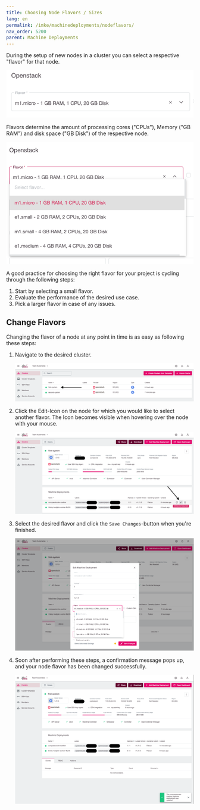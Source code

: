 ```yaml
---
title: Choosing Node Flavors / Sizes
lang: en
permalink: /imke/machinedeployments/nodeflavors/
nav_order: 5200
parent: Machine Deployments
---
```


During the setup of new nodes in a cluster you can select a respective "flavor" for that node.

![Flavor-Select](flavor-select.png?resize=600,65)

Flavors determine the amount of processing cores ("CPUs"), Memory ("GB RAM") and disk space ("GB Disk") of the respective node.

![Flavors](flavors.png?resize=600,500)

A good practice for choosing the right flavor for your project is cycling through the following steps:

1. Start by selecting a small flavor.
2. Evaluate the performance of the desired use case.
3. Pick a larger flavor in case of any issues.

## Change Flavors

Changing the flavor of a node at any point in time is as easy as following these steps:

1. Navigate to the desired cluster.

    ![Clusters](clusters.png?resize=1500,300)

1. Click the Edit-Icon on the node for which you would like to select another flavor. The Icon becomes visible when hovering over the node with your mouse.

    ![Node-Selection](node-selection.png?resize=1500,700)

1. Select the desired flavor and click the `Save Changes`-button when you're finished.

    ![Edit-Node](edit-node.png?resize=600,700)

1. Soon after performing these steps, a confirmation message pops up, and your node flavor has been changed successfully.

    ![Success-Message](success-message.png?resize=600,700)
